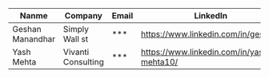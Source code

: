 | Nanme | Company | Email | LinkedIn |
| ------------- | ------------- | ------------ | ------------ |
| Geshan Manandhar  | Simply Wall st  | ***  | https://www.linkedin.com/in/geshan/ |
| Yash Mehta  | Vivanti Consulting  | ***  |https://www.linkedin.com/in/yash-mehta10/  |
